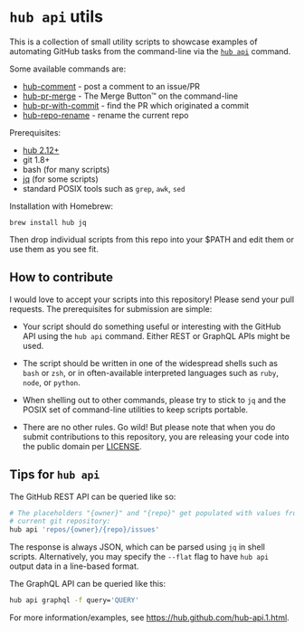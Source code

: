 # `hub api` utils

This is a collection of small utility scripts to showcase examples of automating
GitHub tasks from the command-line via the [`hub api`](https://hub.github.com/hub-api.1.html)
command.

Some available commands are:

* [hub-comment](./bin/hub-comment) - post a comment to an issue/PR
* [hub-pr-merge](./bin/hub-pr-merge) - The Merge Button™ on the command-line
* [hub-pr-with-commit](./bin/hub-pr-with-commit) - find the PR which originated a commit
* [hub-repo-rename](./bin/hub-repo-rename) - rename the current repo

Prerequisites:

* [hub 2.12+](https://github.com/github/hub/releases)
* git 1.8+
* bash (for many scripts)
* [jq](https://stedolan.github.io/jq/) (for some scripts)
* standard POSIX tools such as `grep`, `awk`, `sed`

Installation with Homebrew:

```
brew install hub jq
```

Then drop individual scripts from this repo into your $PATH and edit them or use
them as you see fit.

## How to contribute

I would love to accept your scripts into this repository! Please send your pull
requests. The prerequisites for submission are simple:

- Your script should do something useful or interesting with the GitHub API
  using the `hub api` command. Either REST or GraphQL APIs might be used.

- The script should be written in one of the widespread shells such as `bash` or
  `zsh`, or in often-available interpreted languages such as `ruby`, `node`, or
  `python`.

- When shelling out to other commands, please try to stick to `jq` and the POSIX
  set of command-line utilities to keep scripts portable.

- There are no other rules. Go wild! But please note that when you do submit
  contributions to this repository, you are releasing your code into the public
  domain per [LICENSE](./LICENSE).

## Tips for `hub api`

The GitHub REST API can be queried like so:

```sh
# The placeholders "{owner}" and "{repo}" get populated with values from the
# current git repository:
hub api 'repos/{owner}/{repo}/issues'
```

The response is always JSON, which can be parsed using `jq` in shell scripts.
Alternatively, you may specify the `--flat` flag to have `hub api` output data
in a line-based format.

The GraphQL API can be queried like this:

```sh
hub api graphql -f query='QUERY'
```

For more information/examples, see https://hub.github.com/hub-api.1.html.

